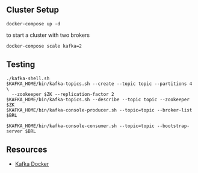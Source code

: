 ## Cluster Setup

```
docker-compose up -d
```

to start a cluster with two brokers

```
docker-compose scale kafka=2
```

## Testing

```
./kafka-shell.sh
$KAFKA_HOME/bin/kafka-topics.sh --create --topic topic --partitions 4 \
  --zookeeper $ZK --replication-factor 2
$KAFKA_HOME/bin/kafka-topics.sh --describe --topic topic --zookeeper $ZK
$KAFKA_HOME/bin/kafka-console-producer.sh --topic=topic --broker-list $BRL
```

```
$KAFKA_HOME/bin/kafka-console-consumer.sh --topic=topic --bootstrap-server $BRL
```

## Resources
* [Kafka Docker](http://wurstmeister.github.io/kafka-docker/)
